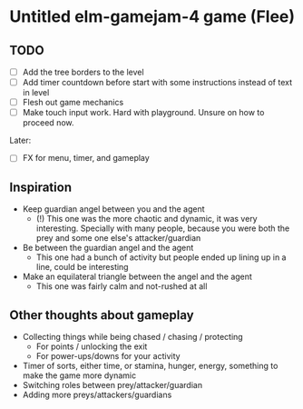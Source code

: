 # Untitled elm-gamejam-4 game (Flee)

## TODO

- [ ] Add the tree borders to the level
- [ ] Add timer countdown before start with some instructions instead of text in level
- [ ] Flesh out game mechanics
- [ ] Make touch input work. Hard with playground. Unsure on how to proceed now.

Later:

- [ ] FX for menu, timer, and gameplay

## Inspiration

- Keep guardian angel between you and the agent
  - (!) This one was the more chaotic and dynamic, it was very interesting.
    Specially with many people, because you were both the prey and some one
    else's attacker/guardian
- Be between the guardian angel and the agent
  - This one had a bunch of activity but people ended up lining up in a line,
    could be interesting
- Make an equilateral triangle between the angel and the agent
  - This one was fairly calm and not-rushed at all

## Other thoughts about gameplay

- Collecting things while being chased / chasing / protecting
  - For points / unlocking the exit
  - For power-ups/downs for your activity
- Timer of sorts, either time, or stamina, hunger, energy, something to make the
  game more dynamic
- Switching roles between prey/attacker/guardian
- Adding more preys/attackers/guardians


